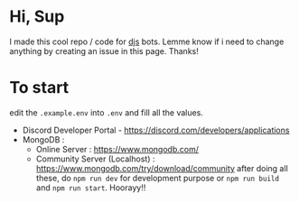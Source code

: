 # Hi, Sup

I made this cool repo / code for [djs](https://discord.js.org) bots. Lemme know if i need to change anything by creating an issue in this page. Thanks!

# To start
edit the `.example.env` into `.env` and fill all the values.

- Discord Developer Portal - https://discord.com/developers/applications
- MongoDB :
  - Online Server : https://www.mongodb.com/
  - Community Server (Localhost) : https://www.mongodb.com/try/download/community
after doing all these, do `npm run dev` for development purpose or `npm run build` and `npm run start`. Hoorayy!!
